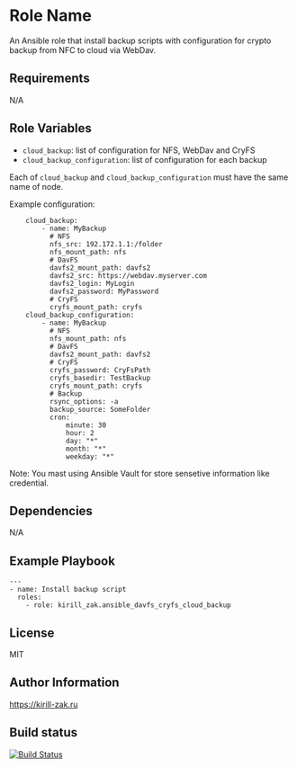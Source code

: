 Role Name
=========

An Ansible role that install backup scripts with configuration for crypto backup from NFC to cloud via WebDav.

Requirements
------------

N/A

Role Variables
--------------

* `cloud_backup`: list of configuration for NFS, WebDav and CryFS
* `cloud_backup_configuration`: list of configuration for each backup

Each of `cloud_backup` and `cloud_backup_configuration` must have the same name of node.

Example configuration:
```
    cloud_backup:
        - name: MyBackup
          # NFS
          nfs_src: 192.172.1.1:/folder
          nfs_mount_path: nfs
          # DavFS
          davfs2_mount_path: davfs2
          davfs2_src: https://webdav.myserver.com
          davfs2_login: MyLogin
          davfs2_password: MyPassword
          # CryFS
          cryfs_mount_path: cryfs
    cloud_backup_configuration:
        - name: MyBackup
          # NFS
          nfs_mount_path: nfs
          # DavFS
          davfs2_mount_path: davfs2
          # CryFS
          cryfs_password: CryFsPath
          cryfs_basedir: TestBackup
          cryfs_mount_path: cryfs
          # Backup
          rsync_options: -a
          backup_source: SomeFolder
          cron:
              minute: 30
              hour: 2
              day: "*"
              month: "*"
              weekday: "*"
```

Note: You mast using Ansible Vault for store sensetive information like credential.

Dependencies
------------

N/A

Example Playbook
----------------

```
---
- name: Install backup script
  roles:
    - role: kirill_zak.ansible_davfs_cryfs_cloud_backup
```

License
-------

MIT

Author Information
------------------

https://kirill-zak.ru

Build status
------------

[![Build Status](https://travis-ci.com/kirill-zak/ansible-davfs-cryfs-cloud-backup.svg?branch=master)](https://travis-ci.com/kirill-zak/ansible-davfs-cryfs-cloud-backup)